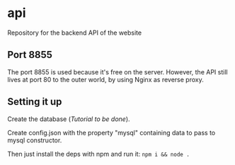 # api

Repository for the backend API of the website

## Port 8855

The port 8855 is used because it's free on the server. However, the API still lives at port 80 to the outer world, by using Nginx as reverse proxy.

## Setting it up

Create the database (*Tutorial to be done*).

Create config.json with the property "mysql" containing data to pass to mysql constructor.

Then just install the deps with npm and run it:
`npm i && node .`
